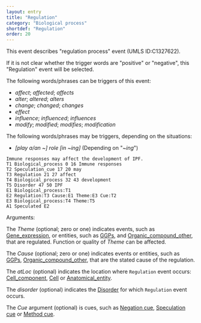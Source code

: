 ```yaml
---
layout: entry
title: "Regulation"
category: "Biological process"
shortdef: "Regulation"
order: 20
---
```

<!---
This event is based on the <a href="http://www.nactem.ac.uk/meta-knowledge/">GENIA-Meta-knowledge corpus</a> at <a href="http://www.nactem.ac.uk/">NaCTeM</a>.
--->

This event describes "regulation process" event (UMLS ID:C1327622).

If it is not clear whether the trigger words are "positive" or "negative", this "Regulation" event will be selected.

The following words/phrases can be triggers of this event:
- *affect*; *affected*; *affects*
- *alter*; *altered*; *alters* 
- *change*; *changed*; *changes*
- *effect*
- *influence*; *influenced*; *influences*
- *modify*; *modified*; *modifies*; *modification*

The following words/phrases may be triggers, depending on the situations:
- *[play a/an ~] role [in ~ing]* (Depending on "*~ing*")

~~~ ann
Immune responses may affect the development of IPF.
T1 Biological_process 0 16 Immune responses
T2 Speculation_cue 17 20 may
T3 Regulation 21 27 affect
T4 Biological_process 32 43 development
T5 Disorder 47 50 IPF
E1 Biological_process:T1
E2 Regulation:T3 Cause:E1 Theme:E3 Cue:T2
E3 Biological_process:T4 Theme:T5
A1 Speculated E2
~~~

<!--
~~~
-->

Arguments:

The *Theme* (optional; zero or one) indicates events, such as [Gene_expression](), or entities, such as [GGPs](), and [Organic_compound_other](), that are regulated. Function or quality of *Theme* can be affected.

The *Cause* (optional; zero or one) indicates events or entities, such as [GGPs](), [Organic_compound_other](), that are the stated cause of the regulation.

The *atLoc* (optional) indicates the location where `Regulation` event occurs: [Cell_component](), [Cell]() or [Anatomical_entity]().

The *disorder* (optional) indicates the [Disorder]() for which `Regulation` event occurs.

The *Cue* argument (optional) is cues, such as [Negation cue](), [Speculation cue]() or [Method cue]().

<!---
The *atLoc*, *fromLoc* and *toLoc* for this event must be [Subject](), [Anatomical_entity](), [Cell](), [Cell_component]() and [Entity Property]().

The other arguments, such as *Cause*, *Theme*, *Participant*, and *Product*, for this event can be any entities or events.
--->

<!--details-->




